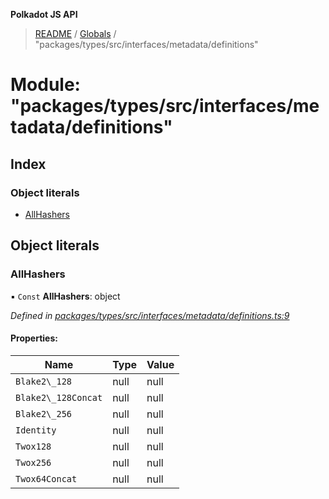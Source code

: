 **Polkadot JS API**

> [README](../README.md) / [Globals](../globals.md) / "packages/types/src/interfaces/metadata/definitions"

# Module: "packages/types/src/interfaces/metadata/definitions"

## Index

### Object literals

* [AllHashers](_packages_types_src_interfaces_metadata_definitions_.md#allhashers)

## Object literals

### AllHashers

▪ `Const` **AllHashers**: object

*Defined in [packages/types/src/interfaces/metadata/definitions.ts:9](https://github.com/polkadot-js/api/blob/e055438c5/packages/types/src/interfaces/metadata/definitions.ts#L9)*

#### Properties:

Name | Type | Value |
------ | ------ | ------ |
`Blake2\_128` | null | null |
`Blake2\_128Concat` | null | null |
`Blake2\_256` | null | null |
`Identity` | null | null |
`Twox128` | null | null |
`Twox256` | null | null |
`Twox64Concat` | null | null |

